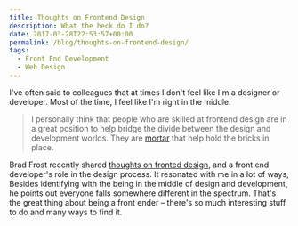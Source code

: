 ```yaml
---
title: Thoughts on Frontend Design
description: What the heck do I do?
date: 2017-03-28T22:53:57+00:00
permalink: /blog/thoughts-on-frontend-design/
tags:
  - Front End Development
  - Web Design
---
```


I've often said to colleagues that at times I don't feel like I'm a designer or developer. Most of the time, I feel like I'm right in the middle.

> I personally think that people who are skilled at frontend design are in a great position to help bridge the divide between the design and development worlds. They are [mortar](http://bradfrost.com/blog/post/job-title-its-complicated/) that help hold the bricks in place.

Brad Frost recently shared [thoughts on fronted design](http://bradfrost.com/blog/post/frontend-design/), and a front end developer's role in the design process. It resonated with me in a lot of ways, Besides identifying with the being in the middle of design and development, he points out everyone falls somewhere different in the spectrum. That's the great thing about being a front ender – there's so much interesting stuff to do and many ways to find it.
